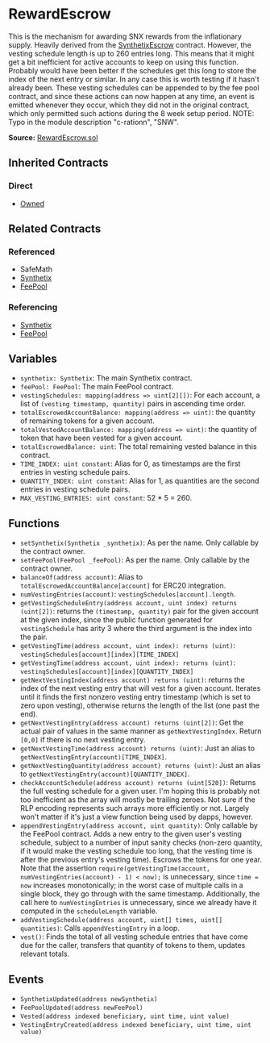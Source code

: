 # RewardEscrow

This is the mechanism for awarding SNX rewards from the inflationary supply.
Heavily derived from the [SynthetixEscrow](SynthetixEscrow.md) contract. However, the vesting schedule length is up to 260 entries long. This means that it might get a bit inefficient for active accounts to keep on using this function. Probably would have been better if the schedules get this long to store the index of the next entry or similar. In any case this is worth testing if it hasn't already been. These vesting schedules can be appended to by the fee pool contract, and since these actions can now happen at any time, an event is emitted whenever they occur, which they did not in the original contract, which only permitted such actions during the 8 week setup period.
NOTE: Typo in the module description "c-rationn", "SNW".

**Source:** [RewardEscrow.sol](https://github.com/Synthetixio/synthetix/blob/master/contracts/RewardEscrow.sol)

## Inherited Contracts

### Direct

* [Owned](Owned.md)

## Related Contracts

### Referenced

* SafeMath
* [Synthetix](Synthetix.md)
* [FeePool](FeePool.md)

### Referencing

* [Synthetix](Synthetix.md)
* [FeePool](FeePool.md)

## Variables

* `synthetix: Synthetix`: The main Synthetix contract.
* `feePool: FeePool`: The main FeePool contract.
* `vestingSchedules: mapping(address => uint[2][])`: For each account, a list of `(vesting timestamp, quantity)` pairs in ascending time order.
* `totalEscrowedAccountBalance: mapping(address => uint)`: the quantity of remaining tokens for a given account.
* `totalVestedAccountBalance: mapping(address => uint)`: the quantity of token that have been vested for a given account.
* `totalEscrowedBalance: uint`: The total remaining vested balance in this contract.
* `TIME_INDEX: uint constant`: Alias for 0, as timestamps are the first entries in vesting schedule pairs.
* `QUANTITY_INDEX: uint constant`: Alias for 1, as quantities are the second entries in vesting schedule pairs.
* `MAX_VESTING_ENTRIES: uint constant`: 52 * 5 = 260.

## Functions

* `setSynthetix(Synthetix _synthetix)`: As per the name. Only callable by the contract owner.
* `setFeePool(FeePool _feePool)`: As per the name. Only callable by the contract owner.
* `balanceOf(address account)`: Alias to `totalEscrowedAccountBalance[account]` for ERC20 integration.
* `numVestingEntries(account)`: `vestingSchedules[account].length`.
* `getVestingScheduleEntry(address account, uint index) returns (uint[2])`: returns the `(timestamp, quantity)` pair for the given account at the given index, since the public function generated for `vestingSchedule` has arity 3 where the third argument is the index into the pair.
* `getVestingTime(address account, uint index): returns (uint)`: `vestingSchedules[account][index][TIME_INDEX]`
* `getVestingTime(address account, uint index): returns (uint)`: `vestingSchedules[account][index][QUANTITY_INDEX]`
* `getNextVestingIndex(address account) returns (uint)`: returns the index of the next vesting entry that will vest for a given account. Iterates until it finds the first nonzero vesting entry timestamp (which is set to zero upon vesting), otherwise returns the length of the list (one past the end).
* `getNextVestingEntry(address account) returns (uint[2])`: Get the actual pair of values in the same manner as `getNextVestingIndex`. Return `[0,0]` if there is no next vesting entry.
* `getNextVestingTime(address account) returns (uint)`: Just an alias to `getNextVestingEntry(account)[TIME_INDEX]`.
* `getNextVestingQuantity(address account) returns (uint)`: Just an alias to `getNextVestingEntry(account)[QUANTITY_INDEX]`.
* `checkAccountSchedule(address account) returns (uint[520])`: Returns the full vesting schedule for a given user. I'm hoping this is probably not too inefficient as the array will mostly be trailing zeroes. Not sure if the RLP encoding represents such arrays more efficiently or not. Largely won't matter if it's just a view function being used by dapps, however.
* `appendVestingEntry(address account, uint quantity)`: Only callable by the FeePool contract. Adds a new entry to the given user's vesting schedule, subject to a number of input sanity checks (non-zero quantity, if it would make the vesting schedule too long, that the vesting time is after the previous entry's vesting time). Escrows the tokens for one year. Note that the assertion `require(getVestingTime(account, numVestingEntries(account) - 1) < now);` is unnecessary, since `time = now` increases monotonically; in the worst case of multiple calls in a single block, they go through with the same timestamp. Additionally, the call here to `numVestingEntries` is unnecessary, since we already have it computed in the `scheduleLength` variable.
* `addVestingSchedule(address account, uint[] times, uint[] quantities)`: Calls `appendVestingEntry` in a loop.
* `vest()`: Finds the total of all vesting schedule entries that have come due for the caller, transfers that quantity of tokens to them, updates relevant totals.

## Events

* `SynthetixUpdated(address newSynthetix)`
* `FeePoolUpdated(address newFeePool)`
* `Vested(address indexed beneficiary, uint time, uint value)`
* `VestingEntryCreated(address indexed beneficiary, uint time, uint value)`
